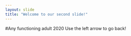 ```yaml
---
layout: slide
title: "Welcome to our second slide!"
---
```

#Any functioning adult 2020
Use the left arrow to go back!
